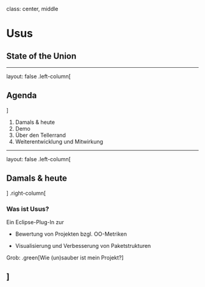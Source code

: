 class: center, middle

# Usus

## State of the Union

---
layout: false
.left-column[
  ## Agenda
]

1. Damals & heute
2. Demo
3. Über den Tellerrand
4. Weiterentwicklung und Mitwirkung

---

layout: false
.left-column[
  ## Damals & heute
]
.right-column[
### Was ist Usus?

Ein Eclipse-Plug-In zur 

- Bewertung von Projekten bzgl. OO-Metriken

- Visualisierung und Verbesserung von Paketstrukturen

Grob: .green[Wie (un)sauber ist mein Projekt?]

]
---
